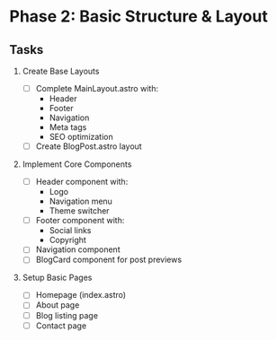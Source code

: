 # Phase 2: Basic Structure & Layout

## Tasks

1. Create Base Layouts

   - [ ] Complete MainLayout.astro with:
     - Header
     - Footer
     - Navigation
     - Meta tags
     - SEO optimization
   - [ ] Create BlogPost.astro layout

2. Implement Core Components

   - [ ] Header component with:
     - Logo
     - Navigation menu
     - Theme switcher
   - [ ] Footer component with:
     - Social links
     - Copyright
   - [ ] Navigation component
   - [ ] BlogCard component for post previews

3. Setup Basic Pages
   - [ ] Homepage (index.astro)
   - [ ] About page
   - [ ] Blog listing page
   - [ ] Contact page
